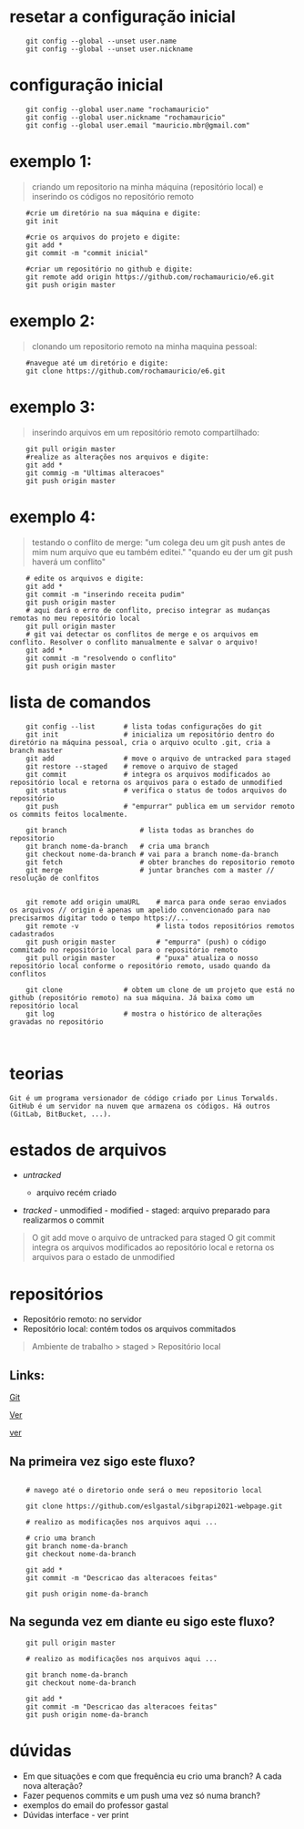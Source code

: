 # resetar a configuração inicial
~~~shell    
    git config --global --unset user.name
    git config --global --unset user.nickname
~~~

# configuração inicial
~~~shell
    git config --global user.name "rochamauricio"
    git config --global user.nickname "rochamauricio"
    git config --global user.email "mauricio.mbr@gmail.com"
~~~


# exemplo 1: 
> criando um repositorio na minha máquina (repositório local) e inserindo os códigos no repositório remoto
~~~shell
    #crie um diretório na sua máquina e digite:
    git init
    
    #crie os arquivos do projeto e digite:
    git add *
    git commit -m "commit inicial"
   
    #criar um repositório no github e digite:
    git remote add origin https://github.com/rochamauricio/e6.git
    git push origin master
~~~


# exemplo 2: 
> clonando um repositorio remoto na minha maquina pessoal: 
~~~shell
    #navegue até um diretório e digite:
    git clone https://github.com/rochamauricio/e6.git 
~~~


# exemplo 3: 
> inserindo arquivos em um repositório remoto compartilhado:
~~~shell
    git pull origin master
    #realize as alterações nos arquivos e digite:
    git add *
    git commig -m "Ultimas alteracoes"
    git push origin master
~~~



# exemplo 4: 
> testando o conflito de merge:
> "um colega deu um git push antes de mim num arquivo que eu também editei."
> "quando eu der um git push haverá um conflito"

~~~shell
    # edite os arquivos e digite:   
    git add *
    git commit -m "inserindo receita pudim"
    git push origin master
    # aqui dará o erro de conflito, preciso integrar as mudanças remotas no meu repositório local
    git pull origin master 
    # git vai detectar os conflitos de merge e os arquivos em conflito. Resolver o conflito manualmente e salvar o arquivo!
    git add *
    git commit -m "resolvendo o conflito"
    git push origin master
~~~


# lista de comandos
~~~shell
    git config --list       # lista todas configurações do git 
    git init                # inicializa um repositório dentro do diretório na máquina pessoal, cria o arquivo oculto .git, cria a branch master 
    git add                 # move o arquivo de untracked para staged 
    git restore --staged    # remove o arquivo de staged 
    git commit              # integra os arquivos modificados ao repositório local e retorna os arquivos para o estado de unmodified 
    git status              # verifica o status de todos arquivos do repositório 
    git push                # "empurrar" publica em um servidor remoto os commits feitos localmente. 

    git branch                  # lista todas as branches do repositorio
    git branch nome-da-branch   # cria uma branch
    git checkout nome-da-branch # vai para a branch nome-da-branch
    git fetch                   # obter branches do repositorio remoto
    git merge                   # juntar branches com a master // resolução de conlfitos


    git remote add origin umaURL    # marca para onde serao enviados os arquivos // origin é apenas um apelido convencionado para nao precisarmos digitar todo o tempo https://... 
    git remote -v                   # lista todos repositórios remotos cadastrados
    git push origin master          # "empurra" (push) o código commitado no repositório local para o repositório remoto 
    git pull origin master          # "puxa" atualiza o nosso repositório local conforme o repositório remoto, usado quando da conflitos 

    git clone               # obtem um clone de um projeto que está no github (repositório remoto) na sua máquina. Já baixa como um repositório local 
    git log                 # mostra o histórico de alterações gravadas no repositório 
    


~~~


# teorias

	Git é um programa versionador de código criado por Linus Torwalds.
	GitHub é um servidor na nuvem que armazena os códigos. Há outros (GitLab, BitBucket, ...).

# estados de arquivos

- *untracked*
    - arquivo recém criado

- *tracked*
        - unmodified
        - modified
        - staged:   arquivo preparado para realizarmos o commit

> O git add move o arquivo de untracked para staged
> O git commit integra os arquivos modificados ao repositório local e retorna os arquivos para o estado de unmodified

# repositórios

- Repositório remoto: no servidor
- Repositório local: contém todos os arquivos commitados 

> Ambiente de trabalho > staged > Repositório local

## Links:
[Git](https://git-scm.com/docs)

[Ver](https://www.youtube.com/watch?v=BAmvmaKQklQ&list=PLh2Y_pKOa4Uf-cUQOVNGlz_GVHx8QYoE6)

[ver](https://www.youtube.com/watch?v=CGTsIz5t0eY)



## Na primeira vez sigo este fluxo?
~~~shell

    # navego até o diretorio onde será o meu repositorio local

    git clone https://github.com/eslgastal/sibgrapi2021-webpage.git
    
    # realizo as modificações nos arquivos aqui ...
    
    # crio uma branch
    git branch nome-da-branch
    git checkout nome-da-branch

    git add *
    git commit -m "Descricao das alteracoes feitas"
    
    git push origin nome-da-branch 
~~~

## Na segunda vez em diante eu sigo este fluxo?
~~~shell
    git pull origin master
    
    # realizo as modificações nos arquivos aqui ...

    git branch nome-da-branch
    git checkout nome-da-branch
    
    git add *
    git commit -m "Descricao das alteracoes feitas"
    git push origin nome-da-branch
~~~


# dúvidas

- Em que situações e com que frequência eu crio uma branch? A cada nova alteração?
- Fazer pequenos commits e um push uma vez só numa branch?
- exemplos do email do professor gastal
- Dúvidas interface - ver print